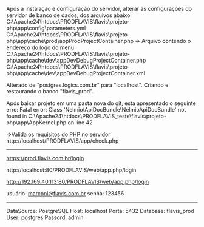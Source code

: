 
Após a instalação e configuração do servidor, alterar as configurações do servidor de banco de dados, dos arquivos abaixo:
C:\Apache24\htdocs\PRODFLAVIS\flavis\projeto-php\app\config\parameters.yml  
C:\Apache24\htdocs\PRODFLAVIS\flavis\projeto-php\app\cache\prod\appProdProjectContainer.php		=> Arquivo contendo o endereço do logo do menu
C:\Apache24\htdocs\PRODFLAVIS\flavis\projeto-php\app\cache\dev\appDevDebugProjectContainer.php
C:\Apache24\htdocs\PRODFLAVIS\flavis\projeto-php\app\cache\dev\appDevDebugProjectContainer.xml

Alterado de "postgres.logics.com.br" para "localhost".
Criando e restaurando o banco "flavis_prod".

Após baixar projeto em uma pasta nova do git, esta apresentado o seguinte erro:
Fatal error: Class 'Nelmio\ApiDocBundle\NelmioApiDocBundle' not found in C:\Apache24\htdocs\PRODFLAVIS_teste\flavis\projeto-php\app\AppKernel.php on line 42

=>Valida os requisitos do PHP no servidor
http://localhost/PRODFLAVIS/app/check.php

****************************************************************************************************************

https://prod.flavis.com.br/login

http://localhost:80/PRODFLAVIS/web/app.php/login

http://192.169.40.113:80/PRODFLAVIS/web/app.php/login

usuário: marconi@flavis.com.br
senha: 123456

****************************************************************************************************************

DataSource: PostgreSQL
Host: localhost
Porta: 5432
Database: flavis_prod
User: postgres
Passord: admin



